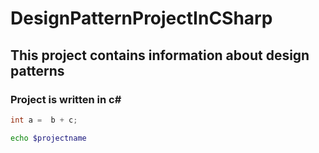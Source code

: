 # DesignPatternProjectInCSharp

## This project contains information about design patterns
### Project is written in c#

```c#
int a =  b + c;
```


```bash
echo $projectname
```
